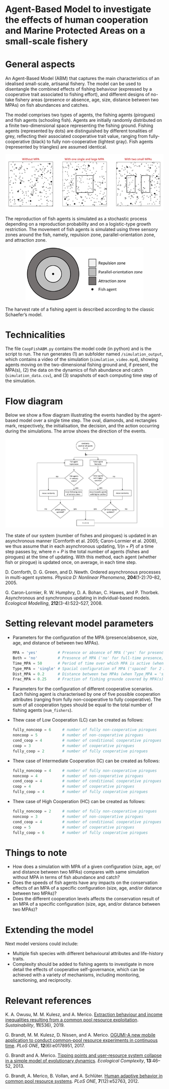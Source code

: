 # Agent-Based Model to investigate the effects of human cooperation and Marine Protected Areas on a small-scale fishery

# General aspects
An Agent-Based Model (ABM) that captures the main characteristics of an idealised small-scale, artisanal fishery. The model can be used to disentangle the combined effects of fishing behaviour (expressed by a cooperative trait associated to fishing effort), and different designs of no-take fishery areas (presence or absence, age, size, distance between two MPAs) on fish abundances and catches.

The model comprises two types of agents, the fishing agents (pirogues) and fish agents (schooling fish). Agents are initially randomly distributed on a finite two-dimensional space representing the fishing ground. Fishing agents (represented by dots) are distinguished by different tonalities of grey, reflecting their associated cooperative trait value, ranging from fully-cooperative (black) to fully non-cooperative (lightest gray). Fish agents (represented by triangles) are assumed identical.

![image](Fig1bw.png)

The reproduction of fish agents is simulated as a stochastic process depending on a reproduction probability and on a logistic-type growth restriction. The movement of fish agents is simulated using three sensory zones around the fish, namely, repulsion zone, parallel-orientation zone, and attraction zone. 

<p align="center">
  <img src="Fig2n.png" width="375">
</p>

The harvest rate of a fishing agent is described according to the classic Schaefer’s model.


# Technicalities

The file `CoopFishABM.py` contains the model code (in python) and is the script to run. The run generates (1) an subfolder named `/simulation_output`, which contains a video of the simulation (`simulation_video.mp4`), showing agents moving on the two-dimensional fishing ground and, if present, the MPA(s), (2) the data on the dynamics of fish abundance and catch (`simulation_data.csv`), and (3) snapshots of each computing time step of the simulation. 

#  Flow diagram

Below we show a flow diagram illustrating the events handled by the agent-based model over a single time step. The oval, diamonds, and rectangles mark, respectively, the initialisation, the decision, and the action occurring during the simulations. The arrow shows the direction of the events.

![image](FigS1.png)

The state of our system (number of fishes and pirogues) is updated in an asynchronous manner (Cornforth et al. 2005; Caron-Lormier et al. 2008), we thus assume that in each asynchronous updating, $1/(n+P)$ of a time step passes by, where $n+P$ is the total number of agents (fishes and pirogues) at the time of updating. With this method, each agent (whether fish or pirogue) is updated once, on average, in each time step. 

D. Cornforth, D. G. Green, and D. Newth. Ordered asynchronous processes in multi-agent systems. *Physica D: Nonlinear Phenomena*, **204**(1-2):70–82, 2005.

G. Caron-Lormier, R. W. Humphry, D. A. Bohan, C. Hawes, and P. Thorbek. Asynchronous and synchronous updating in individual-based models. *Ecological Modelling*, **212**(3-4):522–527, 2008.


#  Setting relevant model parameters

* Parameters for the configuration of the MPA (presence/absence, size, age, and distance of between two MPAs).

     ```python
     MPA = 'yes'         # Presence or absence of MPA ('yes' for presence, 'no' for absence)
     Both = 'no'         # Presence of MPA ('no' for full-time presence, 'yes' for part-time presence)
     Time_MPA = 50       # Period of time over which MPA is active (when Both = 'yes') 
     Type_MPA = 'single' # Spacial configuration of MPA ('spaced' for 2 MPAs, 'single' for 1 MPA)
     Dist_MPA = 0.2      # Distance between two MPAs (when Type_MPA = 'spaced')
     Frac_MPA = 0.25     # Fraction of fishing grounde covered by MPA(s)
     ```

* Parameters for the configuration of different cooperative scenarios. Each fishing agent is characterised by one of five possible cooperation attributes (ranging from fully non-cooperative to fully cooperative). The sum of all cooperation types should be equal to the total number of fishing agents (`num_fishers`). 

* Thew case of Low Cooperation (LC) can be created as follows: 

     ```python
     fully_noncoop = 6     # number of fully non-cooperative pirogues
     noncoop = 5           # number of non-cooperative pirogues
     cond_coop = 4         # number of conditional cooperative pirogues
     coop = 3              # number of cooperative pirogues
     fully_coop = 2        # number of fully cooperative pirogues
     ```
     
* Thew case of Intermediate Cooperation (IC) can be created as follows: 

     ```python
     fully_noncoop = 4     # number of fully non-cooperative pirogues
     noncoop = 4           # number of non-cooperative pirogues
     cond_coop = 4         # number of conditional cooperative pirogues
     coop = 4              # number of cooperative pirogues
     fully_coop = 4        # number of fully cooperative pirogues
     ```

* Thew case of High Cooperation (HC) can be created as follows:  

     ```python
     fully_noncoop = 2     # number of fully non-cooperative pirogues
     noncoop = 3           # number of non-cooperative pirogues
     cond_coop = 4         # number of conditional cooperative pirogues
     coop = 5              # number of cooperative pirogues
     fully_coop = 6        # number of fully cooperative pirogues
     ```

     
#  Things to note

* How does a simulation with MPA of a given configuration (size, age, or/ and distance between two MPAs) compares with same simulation without MPA  in terms of fish abundance and catch?
* Does the speeds of fish agents have any impacts on the conservation effects of an MPA of a specific configuration (size, age, and/or distance between two MPAs)?
* Does the different cooperation levels affects the conservation result of an MPA of a specific configuration (size, age, and/or distance between two MPAs)?


#  Extending the model

Next model versions could include:
* Multiple fish species with different behavioural attributes and life-history traits.
* Complexity should be added to fishing agents to investigate in more detail the effects of cooperative self-governance, which can be achieved with a variety of mechanisms, including monitoring, sanctioning, and reciprocity. 

# Relevant references

K. A. Owusu, M. M. Kulesz, and A. Merico. [Extraction behaviour and income inequalities resulting from a common pool resource exploitation](https://www.mdpi.com/2071-1050/11/2/536). *Sustainability*, **11**(536), 2019.

G. Brandt, M. M. Kulesz, D. Nissen, and A. Merico. [OGUMI-A new mobile application to conduct common-pool resource experiments in continuous time](https://journals.plos.org/plosone/article?id=10.1371/journal.pone.0178951). *PLoS ONE*, **12**(6):e0178951, 2017.

G. Brandt and A. Merico. [Tipping points and user-resource system collapse in a simple model of evolutionary dynamics](https://www.sciencedirect.com/science/article/pii/S1476945X13000032). *Ecological Complexity*, **13**:46–52, 2013.

G. Brandt, A. Merico, B. Vollan, and A. Schlüter. [Human adaptive behavior in common pool resource systems](https://journals.plos.org/plosone/article?id=10.1371/journal.pone.0052763). *PLoS ONE*, **7**(12):e52763, 2012.













